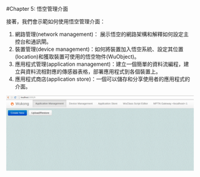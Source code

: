#Chapter 5: 悟空管理介面  
<!--
* **需求**

  像第四章一樣，執行 主控台(master) 和 通訊閘(gateway)後，我們可以連到悟空的網頁介面(web interface)。預設畫面是資料流編程編輯器(flow-based programming)。
  
  下載與安裝Chrome流覽器。 目前，悟空Web介面只支援Chrome和Opera。
  
  使用Chrome流覽器開啟網頁介面。 預設是：http://localhost:5000

* **悟空Web介面**  

 在悟空管理介面中，分為三個主要部分，前端(front-end)，後端(back-end)和通訊閘(gateway)。 前端是悟空的圖形使用者介面，使用者可以使用此介面知道並管理所有裝置(device)和應用程式(application)。後端是python tornado伺服器，執行前端傳來的功能需求。通訊閘是純軟體模組，用來橋接(bridge)不同的網路區段。

 -->
接著，我們會示範如何使用悟空管理介面：
  1. 網路管理(network management)： 展示悟空的網路架構和解釋如何設定主控台和通訊閘。
  2. 裝置管理(device management)：如何將裝置加入悟空系統、設定其位置(location)和獲取裝置可使用的悟空物件(WuObject)。
  3. 應用程式管理(application management)：建立一個簡單的資料流編程，建立與資料流相對應的傳感器表格，部署應用程式到各個裝置上。
  4. 應用程式商店(application store)：一個可以儲存和分享使用者的應用程式的介面。

 
 ![](https://raw.githubusercontent.com/wukong-ntu/wukong-gitbook-figures/master/figures/05-Web/FBP_editor_layout.png)

